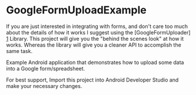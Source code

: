 GoogleFormUploadExample
=======================

If you are just interested in integrating with forms, and don't care too much about the details of how it works I suggest using the [GoogleFormUploader] [1] Library. This project will give you the "behind the scenes look" at how it works. Whereas the library will give you a cleaner API to accomplish the same task.

Example Android application that demonstrates how to upload some data into a Google form/spreadsheet.

For best support, Import this project into Android Developer Studio and make your necessary changes.

[1]: https://github.com/FoamyGuy/GoogleFormUploader     "GoogleFormUploader"